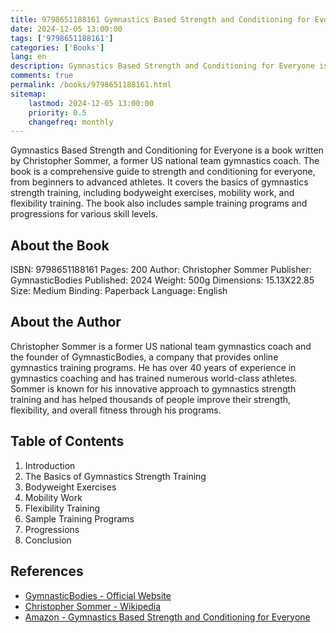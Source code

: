 ```yaml
---
title: 9798651188161 Gymnastics Based Strength and Conditioning for Everyone
date: 2024-12-05 13:00:00
tags: ['9798651188161']
categories: ['Books']
lang: en
description: Gymnastics Based Strength and Conditioning for Everyone is a book written by Christopher Sommer, a former US national team gymnastics coach. The book is a comprehensive guide to strength and conditioning for everyone, from beginners to advanced athletes. It covers the basics of gymnastics strength training, including bodyweight exercises, mobility work, and flexibility training. The book also includes sample training programs and progressions for various skill levels.
comments: true
permalink: /books/9798651188161.html
sitemap:
    lastmod: 2024-12-05 13:00:00
    priority: 0.5
    changefreq: monthly
---
```


Gymnastics Based Strength and Conditioning for Everyone is a book written by Christopher Sommer, a former US national team gymnastics coach. The book is a comprehensive guide to strength and conditioning for everyone, from beginners to advanced athletes. It covers the basics of gymnastics strength training, including bodyweight exercises, mobility work, and flexibility training. The book also includes sample training programs and progressions for various skill levels.

## About the Book

ISBN: 9798651188161
Pages: 200
Author: Christopher Sommer
Publisher: GymnasticBodies
Published: 2024
Weight: 500g
Dimensions: 15.13X22.85
Size: Medium
Binding: Paperback
Language: English

## About the Author

Christopher Sommer is a former US national team gymnastics coach and the founder of GymnasticBodies, a company that provides online gymnastics training programs. He has over 40 years of experience in gymnastics coaching and has trained numerous world-class athletes. Sommer is known for his innovative approach to gymnastics strength training and has helped thousands of people improve their strength, flexibility, and overall fitness through his programs.

## Table of Contents

1. Introduction
2. The Basics of Gymnastics Strength Training
3. Bodyweight Exercises
4. Mobility Work
5. Flexibility Training
6. Sample Training Programs
7. Progressions
8. Conclusion

## References

- [GymnasticBodies - Official Website](https://www.gymnasticbodies.com/)
- [Christopher Sommer - Wikipedia](https://en.wikipedia.org/wiki/Christopher_Sommer)
- [Amazon - Gymnastics Based Strength and Conditioning for Everyone](https://www.amazon.com/s?k=9798651188161)


